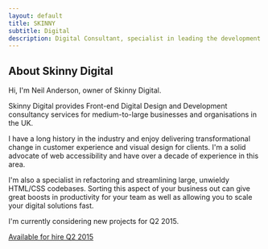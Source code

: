 ```yaml
---
layout: default
title: SKINNY
subtitle: Digital
description: Digital Consultant, specialist in leading the development of large-scale, modular HTML and CSS architectures for medium to large businesses and organisations. Available for hire Q2 2015.
---
```


<!--- Neil Anderson Digital
==================== -->


About Skinny Digital
---------------------

Hi, I'm Neil Anderson, owner of Skinny Digital.

Skinny Digital provides Front-end Digital Design and Development consultancy services for medium-to-large businesses and organisations in the UK. 

I have a long history in the industry and enjoy delivering transformational change in customer experience and visual design for clients. I'm a solid advocate of web accessibility and have over a decade of experience in this area. 

I'm also a specialist in refactoring and streamlining large, unwieldy HTML/CSS codebases. Sorting this aspect of your business out can give great boosts in productivity for your team as well as allowing you to scale your digital solutions fast.

I'm currently considering new projects for Q2 2015.

<!---### Header 3-->

<a href="mailto:neil@skinnydigital.co">Available for hire Q2 2015</a>

